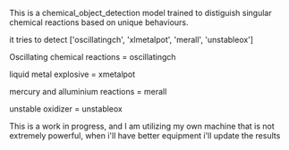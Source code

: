 
This is a chemical_object_detection model trained to distiguish singular chemical reactions based on unique behaviours.

it tries to detect 
['oscillatingch', 'xlmetalpot', 'merall', 'unstableox']

Oscillating chemical reactions = oscillatingch

liquid metal explosive = xmetalpot

mercury and alluminium reactions = merall

unstable oxidizer = unstableox


This is a work in progress, and I am utilizing my own machine that is not extremely powerful, when i'll have better equipment i'll update the results
